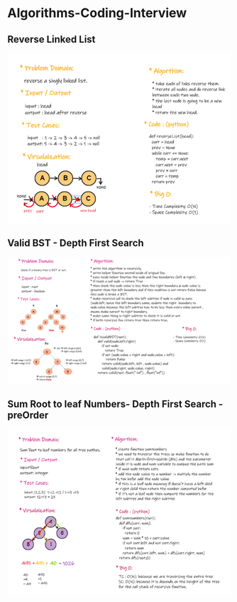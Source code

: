 # Algorithms-Coding-Interview

## Reverse Linked List 

![](./WhiteBoard-Images/WhiteBoard-Reverse-LL.PNG)

## Valid BST - Depth First Search

![](./WhiteBoard-Images/ValidBST.PNG)

## Sum Root to leaf Numbers- Depth First Search - preOrder

![](./WhiteBoard-Images/SumRootToLeaf.PNG)


